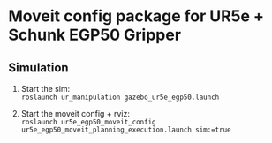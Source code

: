 # Moveit config package for UR5e + Schunk EGP50 Gripper

## Simulation

1. Start the sim:  
`roslaunch ur_manipulation gazebo_ur5e_egp50.launch`

2. Start the moveit config + rviz:  
`roslaunch ur5e_egp50_moveit_config ur5e_egp50_moveit_planning_execution.launch sim:=true`
